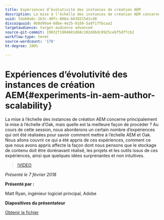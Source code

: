 ```yaml
---
title: Expériences d’évolutivité des instances de création AEM
description: La mise à l’échelle des instances de création AEM concerne principalement la mise à l’échelle d’Oak, mais quelle est la meilleure façon de procéder ? Au cours de cette session, nous aborderons un certain nombre d’expériences qui ont été réalisées pour savoir comment mettre à l’échelle AEM et Oak. Nous allons couvrir ce qui a été appris de ces expériences, comment ce que nous avons appris affecte la façon dont nous pensons que le stockage de contenu doit être dorénavant réalisé, les projets et les outils issus de ces expériences, ainsi que quelques idées surprenantes et non intuitives.
uuid: 5dab0a6c-2b3c-40fc-866a-b630215d1cd8
discoiquuid: 0b0d99a4-60be-4e25-9169-5a9717fbcaa2
targetaudience: target-audience advanced
source-git-commit: 19832f1904681d68c102ddbdc8925cebf5dffcb2
workflow-type: tm+mt
source-wordcount: '178'
ht-degree: 100%

---
```



# Expériences d’évolutivité des instances de création AEM{#experiments-in-aem-author-scalability}

La mise à l’échelle des instances de création AEM concerne principalement la mise à l’échelle d’Oak, mais quelle est la meilleure façon de procéder ? Au cours de cette session, nous aborderons un certain nombre d’expériences qui ont été réalisées pour savoir comment mettre à l’échelle AEM et Oak. Nous allons couvrir ce qui a été appris de ces expériences, comment ce que nous avons appris affecte la façon dont nous pensons que le stockage de contenu doit être dorénavant réalisé, les projets et les outils issus de ces expériences, ainsi que quelques idées surprenantes et non intuitives.

>[!VIDEO](https://video.tv.adobe.com/v/21522/?quality=9)

*Présenté le 7 février 2018*

**Présenté par :**

Matt Ryan, ingénieur logiciel principal, Adobe

**Diapositives du présentateur**

[Obtenir le fichier](assets/experiments+in+aem+author+scalability+2+7+18.pdf)
<!--
[Get back to the Overview](https://helpx.adobe.com/experience-manager/kt/eseminars/gems/aem-index.html)
-->
